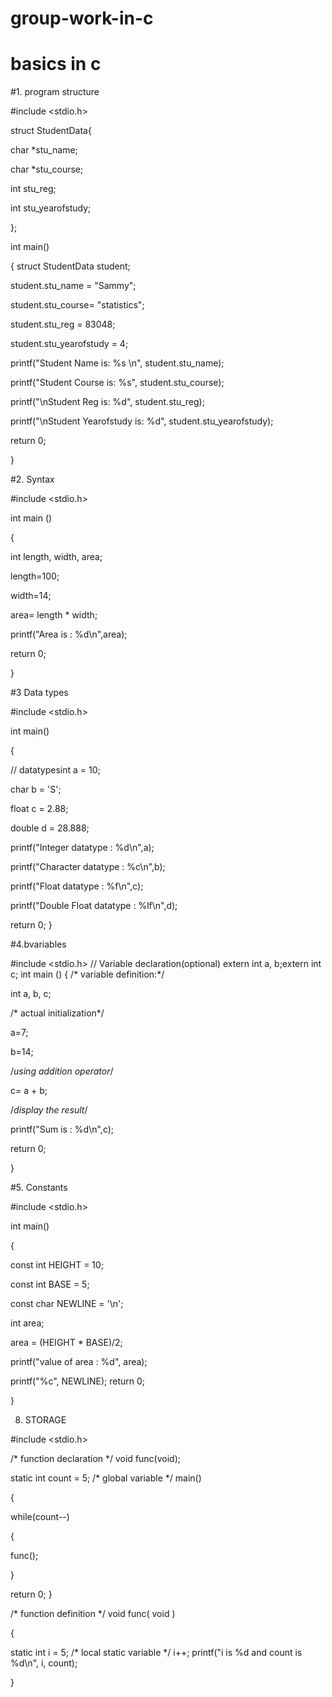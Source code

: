 # group-work-in-c


# basics in c 


#1.  program structure



#include <stdio.h>

struct StudentData{

 char *stu_name;

 char *stu_course;

 int stu_reg;

 int stu_yearofstudy;

};

int main()

{ 
struct StudentData student;

 student.stu_name = "Sammy"; 

student.stu_course= "statistics";

 student.stu_reg = 83048; 

student.stu_yearofstudy = 4;

 printf("Student Name is: %s \n", student.stu_name);

 printf("Student Course is: %s", student.stu_course); 

printf("\nStudent Reg is: %d", student.stu_reg);

 printf("\nStudent Yearofstudy is: %d", student.stu_yearofstudy);

 return 0;

}




#2. Syntax



#include <stdio.h>

int main () 

{

int length, width, area;

length=100;

width=14;

area= length * width;

printf("Area is : %d\n",area);

return 0;

}



#3 Data types



#include <stdio.h>

int main() 

{

// datatypesint a = 10;

char b = 'S';

float c = 2.88;

double d = 28.888;

printf("Integer datatype : %d\n",a);

printf("Character datatype : %c\n",b);

printf("Float datatype : %f\n",c);

printf("Double Float datatype : %lf\n",d);

return 0;
}


#4.bvariables


#include <stdio.h>
// Variable declaration(optional)
extern int a, b;extern int c;
int main ()
 {
/* variable definition:*/

int a, b, c;

/* actual initialization*/

a=7;

b=14;

/*using addition operator*/

c= a + b;

/*display the result*/

printf("Sum is : %d\n",c);

return 0;

}


#5. Constants 



#include <stdio.h>

int main()

 {

const int HEIGHT = 10; 

const int BASE = 5;

 const char NEWLINE = '\n'; 

int area; 

  area = (HEIGHT * BASE)/2;

 printf("value of area : %d", area);

 printf("%c", NEWLINE); return 0;

}

8. STORAGE


#include <stdio.h> 
  
/* function declaration */ void func(void); 
  
static int count = 5;   	/* global variable */ 
  main() 
  
  { 
  
   while(count--) 
   
   {  
   
   func(); 
   
   
   }   
   
   return 0; 
} 

/* function definition */ void func( void ) 

{ 

   static int i = 5;   	/* local static variable */    i++; 
   printf("i is %d and count is %d\n", i, count); 
   
}


